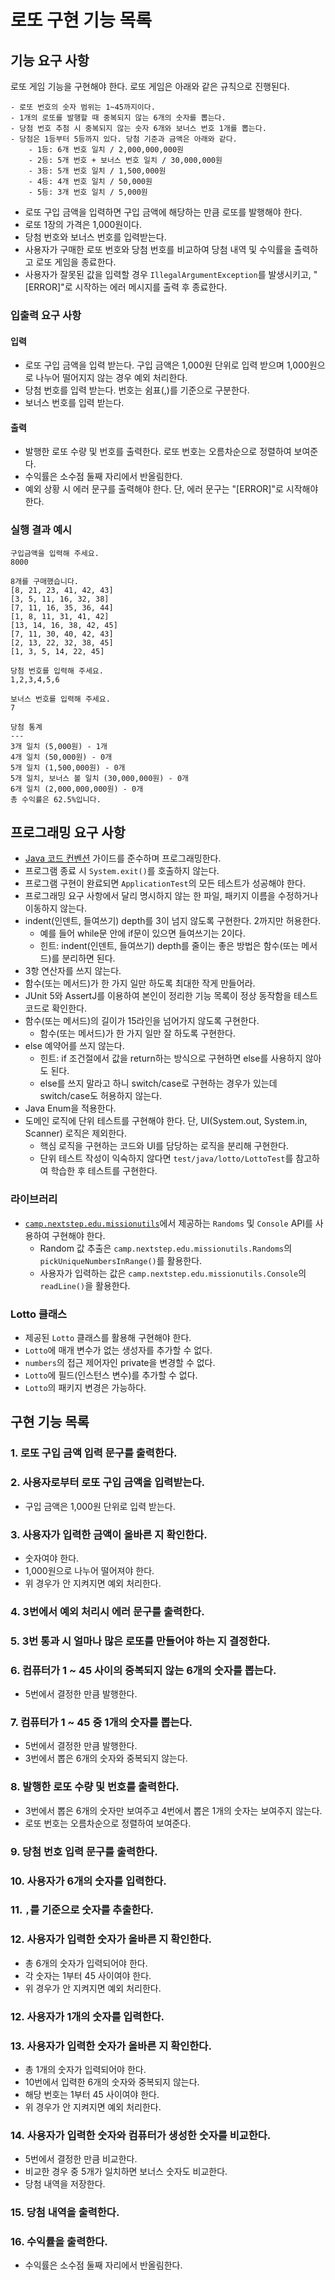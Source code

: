 # 로또 구현 기능 목록

## 기능 요구 사항

로또 게임 기능을 구현해야 한다. 로또 게임은 아래와 같은 규칙으로 진행된다.

```
- 로또 번호의 숫자 범위는 1~45까지이다.
- 1개의 로또를 발행할 때 중복되지 않는 6개의 숫자를 뽑는다.
- 당첨 번호 추첨 시 중복되지 않는 숫자 6개와 보너스 번호 1개를 뽑는다.
- 당첨은 1등부터 5등까지 있다. 당첨 기준과 금액은 아래와 같다.
    - 1등: 6개 번호 일치 / 2,000,000,000원
    - 2등: 5개 번호 + 보너스 번호 일치 / 30,000,000원
    - 3등: 5개 번호 일치 / 1,500,000원
    - 4등: 4개 번호 일치 / 50,000원
    - 5등: 3개 번호 일치 / 5,000원
```

- 로또 구입 금액을 입력하면 구입 금액에 해당하는 만큼 로또를 발행해야 한다.
- 로또 1장의 가격은 1,000원이다.
- 당첨 번호와 보너스 번호를 입력받는다.
- 사용자가 구매한 로또 번호와 당첨 번호를 비교하여 당첨 내역 및 수익률을 출력하고 로또 게임을 종료한다.
- 사용자가 잘못된 값을 입력할 경우 `IllegalArgumentException`를 발생시키고, "[ERROR]"로 시작하는 에러 메시지를 출력 후 종료한다.

### 입출력 요구 사항

#### 입력

- 로또 구입 금액을 입력 받는다. 구입 금액은 1,000원 단위로 입력 받으며 1,000원으로 나누어 떨어지지 않는 경우 예외 처리한다.
- 당첨 번호를 입력 받는다. 번호는 쉼표(,)를 기준으로 구분한다.
- 보너스 번호를 입력 받는다.

#### 출력

- 발행한 로또 수량 및 번호를 출력한다. 로또 번호는 오름차순으로 정렬하여 보여준다.
- 수익률은 소수점 둘째 자리에서 반올림한다.
- 예외 상황 시 에러 문구를 출력해야 한다. 단, 에러 문구는 "[ERROR]"로 시작해야 한다.

### 실행 결과 예시

```
구입금액을 입력해 주세요.
8000

8개를 구매했습니다.
[8, 21, 23, 41, 42, 43] 
[3, 5, 11, 16, 32, 38] 
[7, 11, 16, 35, 36, 44] 
[1, 8, 11, 31, 41, 42] 
[13, 14, 16, 38, 42, 45] 
[7, 11, 30, 40, 42, 43] 
[2, 13, 22, 32, 38, 45] 
[1, 3, 5, 14, 22, 45]

당첨 번호를 입력해 주세요.
1,2,3,4,5,6

보너스 번호를 입력해 주세요.
7

당첨 통계
---
3개 일치 (5,000원) - 1개
4개 일치 (50,000원) - 0개
5개 일치 (1,500,000원) - 0개
5개 일치, 보너스 볼 일치 (30,000,000원) - 0개
6개 일치 (2,000,000,000원) - 0개
총 수익률은 62.5%입니다.
```

## 프로그래밍 요구 사항

- [Java 코드 컨벤션](https://github.com/woowacourse/woowacourse-docs/tree/master/styleguide/java) 가이드를 준수하며 프로그래밍한다.
- 프로그램 종료 시 `System.exit()`를 호출하지 않는다.
- 프로그램 구현이 완료되면 `ApplicationTest`의 모든 테스트가 성공해야 한다.
- 프로그래밍 요구 사항에서 달리 명시하지 않는 한 파일, 패키지 이름을 수정하거나 이동하지 않는다.
- indent(인덴트, 들여쓰기) depth를 3이 넘지 않도록 구현한다. 2까지만 허용한다.
    - 예를 들어 while문 안에 if문이 있으면 들여쓰기는 2이다.
    - 힌트: indent(인덴트, 들여쓰기) depth를 줄이는 좋은 방법은 함수(또는 메서드)를 분리하면 된다.
- 3항 연산자를 쓰지 않는다.
- 함수(또는 메서드)가 한 가지 일만 하도록 최대한 작게 만들어라.
- JUnit 5와 AssertJ를 이용하여 본인이 정리한 기능 목록이 정상 동작함을 테스트 코드로 확인한다.
- 함수(또는 메서드)의 길이가 15라인을 넘어가지 않도록 구현한다.
    - 함수(또는 메서드)가 한 가지 일만 잘 하도록 구현한다.
- else 예약어를 쓰지 않는다.
    - 힌트: if 조건절에서 값을 return하는 방식으로 구현하면 else를 사용하지 않아도 된다.
    - else를 쓰지 말라고 하니 switch/case로 구현하는 경우가 있는데 switch/case도 허용하지 않는다.
- Java Enum을 적용한다.
- 도메인 로직에 단위 테스트를 구현해야 한다. 단, UI(System.out, System.in, Scanner) 로직은 제외한다.
    - 핵심 로직을 구현하는 코드와 UI를 담당하는 로직을 분리해 구현한다.
    - 단위 테스트 작성이 익숙하지 않다면 `test/java/lotto/LottoTest`를 참고하여 학습한 후 테스트를 구현한다.

### 라이브러리

- [`camp.nextstep.edu.missionutils`](https://github.com/woowacourse-projects/mission-utils)에서 제공하는 `Randoms` 및 `Console` API를 사용하여 구현해야 한다.
    - Random 값 추출은 `camp.nextstep.edu.missionutils.Randoms`의 `pickUniqueNumbersInRange()`를 활용한다.
    - 사용자가 입력하는 값은 `camp.nextstep.edu.missionutils.Console`의 `readLine()`을 활용한다.

### Lotto 클래스

- 제공된 `Lotto` 클래스를 활용해 구현해야 한다.
- `Lotto`에 매개 변수가 없는 생성자를 추가할 수 없다.
- `numbers`의 접근 제어자인 private을 변경할 수 없다.
- `Lotto`에 필드(인스턴스 변수)를 추가할 수 없다.
- `Lotto`의 패키지 변경은 가능하다.

## 구현 기능 목록

### 1. 로또 구입 금액 입력 문구를 출력한다.

### 2. 사용자로부터 로또 구입 금액을 입력받는다.
- 구입 금액은 1,000원 단위로 입력 받는다.

### 3. 사용자가 입력한 금액이 올바른 지 확인한다.
- 숫자여야 한다.
- 1,000원으로 나누어 떨어져야 한다.
- 위 경우가 안 지켜지면 예외 처리한다.

### 4. 3번에서 예외 처리시 에러 문구를 출력한다.

### 5. 3번 통과 시 얼마나 많은 로또를 만들어야 하는 지 결정한다.

### 6. 컴퓨터가 1 ~ 45 사이의 중복되지 않는 6개의 숫자를 뽑는다.
- 5번에서 결정한 만큼 발행한다.

### 7. 컴퓨터가 1 ~ 45 중 1개의 숫자를 뽑는다.
- 5번에서 결정한 만큼 발행한다.
- 3번에서 뽑은 6개의 숫자와 중복되지 않는다.

### 8. 발행한 로또 수량 및 번호를 출력한다.
- 3번에서 뽑은 6개의 숫자만 보여주고 4번에서 뽑은 1개의 숫자는 보여주지 않는다.
- 로또 번호는 오름차순으로 정렬하여 보여준다.

### 9. 당첨 번호 입력 문구를 출력한다.

### 10. 사용자가 6개의 숫자를 입력한다.

### 11. `,`를 기준으로 숫자를 추출한다.

### 12. 사용자가 입력한 숫자가 올바른 지 확인한다.
- 총 6개의 숫자가 입력되어야 한다.
- 각 숫자는 1부터 45 사이여야 한다.
- 위 경우가 안 지켜지면 예외 처리한다.

### 12. 사용자가 1개의 숫자를 입력한다.

### 13. 사용자가 입력한 숫자가 올바른 지 확인한다.
- 총 1개의 숫자가 입력되어야 한다.
- 10번에서 입력한 6개의 숫자와 중복되지 않는다.
- 해당 번호는 1부터 45 사이여야 한다.
- 위 경우가 안 지켜지면 예외 처리한다.

### 14. 사용자가 입력한 숫자와 컴퓨터가 생성한 숫자를 비교한다.
- 5번에서 결정한 만큼 비교한다.
- 비교한 경우 중 5개가 일치하면 보너스 숫자도 비교한다.
- 당첨 내역을 저장한다.

### 15. 당첨 내역을 출력한다.

### 16. 수익률을 출력한다.
- 수익률은 소수점 둘째 자리에서 반올림한다.